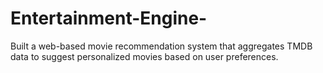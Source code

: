 # Entertainment-Engine-
Built a web-based movie recommendation system that aggregates TMDB data to suggest personalized movies based on user preferences.
